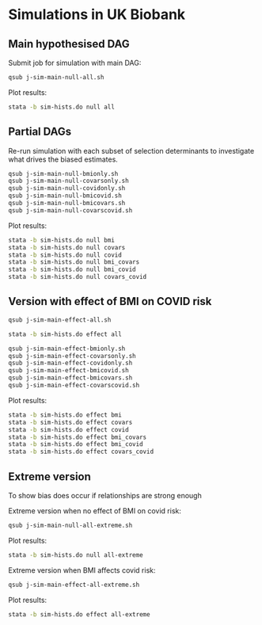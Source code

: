 
# Simulations in UK Biobank



## Main hypothesised DAG


Submit job for simulation with main DAG:

```bash
qsub j-sim-main-null-all.sh
```

Plot results:

```bash
stata -b sim-hists.do null all
```


## Partial DAGs

Re-run simulation with each subset of selection determinants to investigate what drives the biased estimates.

```bash
qsub j-sim-main-null-bmionly.sh
qsub j-sim-main-null-covarsonly.sh 
qsub j-sim-main-null-covidonly.sh 
qsub j-sim-main-null-bmicovid.sh 
qsub j-sim-main-null-bmicovars.sh 
qsub j-sim-main-null-covarscovid.sh 
```

Plot results:

```bash
stata -b sim-hists.do null bmi
stata -b sim-hists.do null covars
stata -b sim-hists.do null covid
stata -b sim-hists.do null bmi_covars
stata -b sim-hists.do null bmi_covid
stata -b sim-hists.do null covars_covid
```


## Version with effect of BMI on COVID risk

```bash
qsub j-sim-main-effect-all.sh
```

```bash
stata -b sim-hists.do effect all
```

```bash
qsub j-sim-main-effect-bmionly.sh
qsub j-sim-main-effect-covarsonly.sh
qsub j-sim-main-effect-covidonly.sh
qsub j-sim-main-effect-bmicovid.sh
qsub j-sim-main-effect-bmicovars.sh 
qsub j-sim-main-effect-covarscovid.sh 
```

Plot results:

```bash
stata -b sim-hists.do effect bmi
stata -b sim-hists.do effect covars
stata -b sim-hists.do effect covid
stata -b sim-hists.do effect bmi_covars
stata -b sim-hists.do effect bmi_covid
stata -b sim-hists.do effect covars_covid
```



## Extreme version

To show bias does occur if relationships are strong enough

Extreme version when no effect of BMI on covid risk:

```bash
qsub j-sim-main-null-all-extreme.sh
```

Plot results:

```bash
stata -b sim-hists.do null all-extreme
```



Extreme version when BMI affects covid risk:

```bash
qsub j-sim-main-effect-all-extreme.sh
```

Plot results:

```bash
stata -b sim-hists.do effect all-extreme
```


